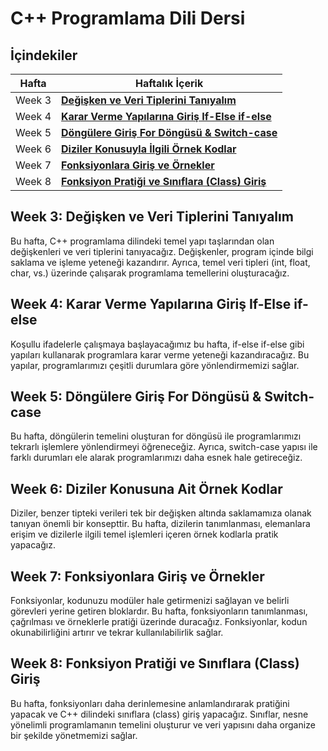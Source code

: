 # C++ Programlama Dili Dersi

## İçindekiler

| Hafta | Haftalık İçerik                             |
|-------|--------------------------------------------|
| Week 3 | [**Değişken ve Veri Tiplerini Tanıyalım**](#week-3-değişken-ve-veri-tiplerini-tanıyalım) |
| Week 4 | [**Karar Verme Yapılarına Giriş If-Else if-else**](#week-4-karar-verme-yapılarına-giriş-if-else-if-else) |
| Week 5 | [**Döngülere Giriş For Döngüsü & Switch-case**](#week-5-döngülere-giriş-for-döngüsü--switch-case) |
| Week 6 | [**Diziler Konusuyla İlgili Örnek Kodlar**](#week-6-diziler-konusuna-ait-örnek-kodlar)         |
| Week 7 | [**Fonksiyonlara Giriş ve Örnekler**](#week-7-fonksiyonlara-giriş-ve-örnekler) |
| Week 8 | [**Fonksiyon Pratiği ve Sınıflara (Class) Giriş**](#week-8-fonksiyon-pratiği-ve-sınıflara-class-giriş) |

## Week 3: Değişken ve Veri Tiplerini Tanıyalım

Bu hafta, C++ programlama dilindeki temel yapı taşlarından olan değişkenleri ve veri tiplerini tanıyacağız. Değişkenler, program içinde bilgi saklama ve işleme yeteneği kazandırır. Ayrıca, temel veri tipleri (int, float, char, vs.) üzerinde çalışarak programlama temellerini oluşturacağız.

## Week 4: Karar Verme Yapılarına Giriş If-Else if-else

Koşullu ifadelerle çalışmaya başlayacağımız bu hafta, if-else if-else gibi yapıları kullanarak programlara karar verme yeteneği kazandıracağız. Bu yapılar, programlarımızı çeşitli durumlara göre yönlendirmemizi sağlar.

## Week 5: Döngülere Giriş For Döngüsü & Switch-case

Bu hafta, döngülerin temelini oluşturan for döngüsü ile programlarımızı tekrarlı işlemlere yönlendirmeyi öğreneceğiz. Ayrıca, switch-case yapısı ile farklı durumları ele alarak programlarımızı daha esnek hale getireceğiz.

## Week 6: Diziler Konusuna Ait Örnek Kodlar

Diziler, benzer tipteki verileri tek bir değişken altında saklamamıza olanak tanıyan önemli bir konsepttir. Bu hafta, dizilerin tanımlanması, elemanlara erişim ve dizilerle ilgili temel işlemleri içeren örnek kodlarla pratik yapacağız.

## Week 7: Fonksiyonlara Giriş ve Örnekler

Fonksiyonlar, kodunuzu modüler hale getirmenizi sağlayan ve belirli görevleri yerine getiren bloklardır. Bu hafta, fonksiyonların tanımlanması, çağrılması ve örneklerle pratiği üzerinde duracağız. Fonksiyonlar, kodun okunabilirliğini artırır ve tekrar kullanılabilirlik sağlar.

## Week 8: Fonksiyon Pratiği ve Sınıflara (Class) Giriş

Bu hafta, fonksiyonları daha derinlemesine anlamlandırarak pratiğini yapacak ve C++ dilindeki sınıflara (class) giriş yapacağız. Sınıflar, nesne yönelimli programlamanın temelini oluşturur ve veri yapısını daha organize bir şekilde yönetmemizi sağlar.
